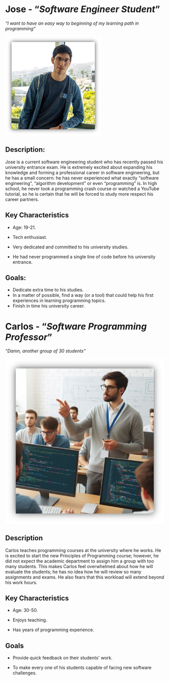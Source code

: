 
# Jose - “*Software Engineer Student*” 

*“I want to have an easy way to beginning of my learning path in programming”* 

![Student](/resources/Student.jpg)

## Description: 

Jose is a current software engineering student who has recently passed his university entrance exam. He is extremely excited about expanding his knowledge and forming a professional career in software engineering, but he has a small concern: he has never experienced what exactly “software engineering”, “algorithm development” or even “programming” is. In high school, he never took a programming crash course or watched a YouTube tutorial, so he is certain that he will be forced to study more respect his career partners. 

 

## Key Characteristics 

* Age: 19-21. 

* Tech enthusiast. 

* Very dedicated and committed to his university studies. 

* He had never programmed a single line of code before his university entrance. 

 

## Goals:

* Dedicate extra time to his studies. 
* In a matter of possible, find a way (or a tool) that could help his first experiences in learning programming topics. 
* Finish in time his university career. 

# Carlos - “*Software Programming Professor*” 

*“Damn, another group of 30 students”* 

![Professor](/resources/Professor.jpg)

## Description 
Carlos teaches programming courses at the university where he works. He is excited to start the new Principles of Programming course; however, he did not expect the academic department to assign him a group with too many students. This makes Carlos feel overwhelmed about how he will evaluate the students; he has no idea how he will review so many assignments and exams. He also fears that this workload will extend beyond his work hours. 

## Key Characteristics 

* Age: 30-50. 

* Enjoys teaching. 

* Has years of programming experience. 

## Goals 

* Provide quick feedback on their students' work. 

* To make every one of his students capable of facing new software challenges. 